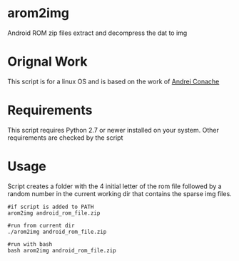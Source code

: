 # arom2img
Android ROM zip files extract and decompress the dat to img

# Orignal Work
This script is for a linux OS and is based on the work of [Andrei Conache](https://github.com/xpirt/sdat2img)

# Requirements
This script requires Python 2.7 or newer installed on your system.
Other requirements are checked by the script

# Usage
Script creates a folder with the 4 initial letter of the rom file followed by a random number in the current working dir that contains the sparse img files.


    #if script is added to PATH
    arom2img android_rom_file.zip
    
    #run from current dir
    ./arom2img android_rom_file.zip
    
    #run with bash
    bash arom2img android_rom_file.zip
